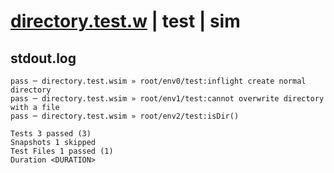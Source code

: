 # [directory.test.w](../../../../../../examples/tests/sdk_tests/fs/directory.test.w) | test | sim

## stdout.log
```log
pass ─ directory.test.wsim » root/env0/test:inflight create normal directory      
pass ─ directory.test.wsim » root/env1/test:cannot overwrite directory with a file
pass ─ directory.test.wsim » root/env2/test:isDir()                               

Tests 3 passed (3)
Snapshots 1 skipped
Test Files 1 passed (1)
Duration <DURATION>
```

